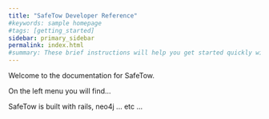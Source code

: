 ```yaml
---
title: "SafeTow Developer Reference"
#keywords: sample homepage
#tags: [getting_started]
sidebar: primary_sidebar
permalink: index.html
#summary: These brief instructions will help you get started quickly with the theme. The other topics in this help provide additional information and detail about working with other aspects of this theme and Jekyll.
---
```


Welcome to the documentation for SafeTow.

On the left menu you will find...

SafeTow is built with rails, neo4j ... etc ...
